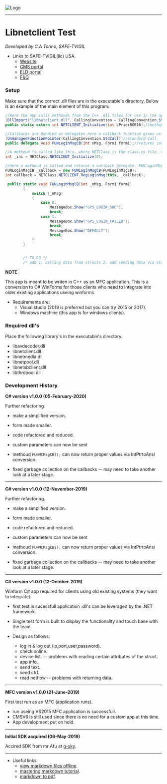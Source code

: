 ![Logo](https://cms.safe-tvigil.com/img/vigillogo/logosmwhite.png)

---

# Libnetclient Test

*Developed by C.A Torino, SAFE-TVIGIL*
* Links to SAFE-TVIGIL(llc) USA.
    * [Website](https://safe-tvigil.com)
    * [CMS portal](https://cms.safe-tvigil.com)
    * [ELD portal](https://eld.safe-tvigil.com)
    * [F&Q](https://tickets.safe-tvigil.com)
    

### Setup

Make sure that the correct .dll files are in the executable's directory. Below is an example of the main element of this program:

```C#
//Here the app calls methouds from the C++ .dll files for use in the application.
[DllImport("libnetclient.dll", CallingConvention = CallingConvention.StdCall)]//standard call
public static extern int NETCLIENT_Initialize(int bPriorRGB16);//methoud called as static

//Callbacks are handled as delegates here a callback function gives us an int value.
[UnmanagedFunctionPointer(CallingConvention.StdCall)]//standard call
public delegate void FUNLoginMsgCB(int nMsg, Form1 form1);//returns int nMsg & form1 is the current form it resides on.

//A methoud is called like this, where NETClass is the class.cs file. variables are passed to the functions as usual
int _ini = NETClass.NETCLIENT_Initialize(0);

//Here a methoud is called and returns a callback delegate. FUNLoginMsgCB is the delegate function see example
FUNLoginMsgCB _callback = new FUNLoginMsgCB(FUNLoginMsgCB);
int callback = NETClass.NETCLIENT_RegLoginMsg(this, _callback);

 public static void FUNLoginMsgCB(int _nMsg, Form1 form1)
        {
            switch (_nMsg)
            {
                case 0:
                    MessageBox.Show("GPS_LOGIN_SUC");
                    break;
                case 1:
                    MessageBox.Show("GPS_LOGIN_FAILED");
                    break;
                    MessageBox.Show("DEFAULT");
                    break;
            }
        }


        /* TO DO */
        /* add 1. calling data from structs 2. add sending data via struct. */

```

**NOTE**

This app is meant to be writen in C++ as an MFC application. 
This is a conversion to C# WinForms for those clients who need to integrate into older existing applications useing winforms.

* Requirements are:
    * Visual studio (2019 is preferred but you can try 2015 or 2017).
    * Windows machine (this app is for windows clients).

### Required dll's

Place the following library's in the executable's directory.

* libavdecoder.dll
* libnetclient.dll
* libnetmedia.dll
* libnetpool.dll
* libnetsbclient.dll
* libthrdpool.dll

### Development History

**C# version v1.0.0 (05-February-2020)**

Further refactoring.

* make a simplified version.

* form made smaller.
* code refactored and reduced.
* custom parameters can now be sent
* methoud ```FUNMCMsgCB();``` can now return proper values via IntPtrtoAnsi conversion.
* fixed garbage collection on the callbacks -- may need to take another look at a later stage.

---

**C# version v1.0.0 (12-November-2019)**

Further refactoring.

* make a simplified version.

* form made smaller.
* code refactored and reduced.
* custom parameters can now be sent
* methoud ```FUNMCMsgCB();``` can now return proper values via IntPtrtoAnsi conversion.
* fixed garbage collection on the callbacks -- may need to take another look at a later stage.

---

**C# version v1.0.0 (12-October-2019)**

Winform C# app required for clients using old existing systems (they want to integrate).

* first test is sucessfull application .dll's can be leveraged by the .NET framework.
* Single test form is built to display the functionality and touch base with the team.

* Design as follows:
    * log in & log out (ip,port,user,password).
    * check online.
    * device list. -- problems with reading certain attributes of the struct.
    * app info.
    * send text.
    * send ctrl.
    * read netflow -- problems with returning data.

---

**MFC version v1.0.0 (21-June-2019)**

First test run as an MFC (application runs).

* run useing VS2015 MFC application is successfull.
* CMSV6 is still used since there is no need for a custom app at this time.
* App development put on hold.

---

**Initial SDK acquired (06-May-2019)**

Accired SDK from mr Afu at [g-sky](http://www.g-sky.cn).

---

* Useful links
    * [view markdown files offline](https://stackoverflow.com/questions/9843609/view-markdown-files-offline).
    * [mastering markdown tutorial](https://guides.github.com/features/mastering-markdown/).
    * [markdown to pdf](https://www.markdowntopdf.com/).